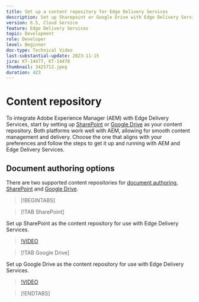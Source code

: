 ```yaml
---
title: Set up a content repository for Edge Delivery Services
description: Set up Sharepoint or Google Drive with Edge Delivery Services
version: 6.5, Cloud Service
feature: Edge Delivery Services
topic: Development
role: Developer
level: Beginner
doc-type: Technical Video
last-substantial-update: 2023-11-15
jira: KT-14477, KT-14478
thumbnail: 3425712.jpeg
duration: 423
---
```


# Content repository

To integrate Adobe Experience Manager (AEM) with Edge Delivery Services, start by setting up [SharePoint](#sharepoint) or [Google Drive](#google-drive) as your content repository. Both platforms work well with AEM, allowing for smooth content management and delivery. Choose the one that aligns with your preferences and follow the steps to get it up and running with AEM and Edge Delivery Services.

## Document authoring options

There are two supported content repositories for [document authoring](../../document-authoring/set-up.md), [SharePoint](#sharepoint) and [Google Drive](#google-drive).

>[!BEGINTABS]

>[!TAB SharePoint]

Set up SharePoint as the content repository for use with Edge Delivery Services.

>[!VIDEO](https://video.tv.adobe.com/v/3425712/?learn=on)

>[!TAB Google Drive]

Set up Google Drive as the content repository for use with Edge Delivery Services.

>[!VIDEO](https://video.tv.adobe.com/v/3425711/?learn=on)

>[!ENDTABS]
